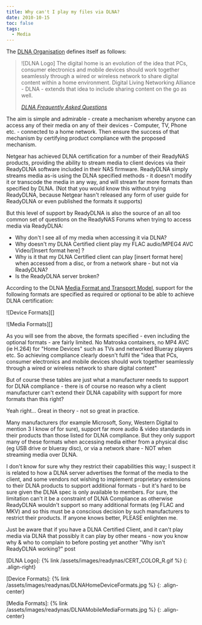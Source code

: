 ```yaml
---
title: Why can't I play my files via DLNA?
date: 2010-10-15
toc: false
tags:
  - Media
---
```


The [DLNA Organisation][] defines itself as follows:

> ![DLNA Logo] The digital home is an evolution of the idea that PCs, consumer electronics and mobile devices should work together seamlessly through a wired or wireless network to share digital content within a home environment. Digital Living Networking Alliance - DLNA - extends that idea to include sharing content on the go as well.
>
> <cite><a href="https://www.dlna.org/digital_living/faq/">DLNA Frequently Asked Questions</a></cite>

The aim is simple and admirable - create a mechanism whereby anyone can access any of their media on any of their devices - Computer, TV, Phone etc. - connected to a home network. Then ensure the success of that mechanism by certifying product compliance with the proposed mechanism.

Netgear has achieved DLNA certification for a number of their ReadyNAS products, providing the ability to stream media to client devices via their ReadyDLNA software included in their NAS firmware. ReadyDLNA simply streams media as-is using the DLNA specified methods - it doesn't modify it or transcode the media in any way, and will stream far more formats than specified by DLNA. (Not that you would know this without trying ReadyDLNA, because Netgear hasn't released any form of user guide for ReadyDLNA or even published the formats it supports)

But this level of support by ReadyDLNA is also the source of an all too common set of questions on the ReadyNAS Forums when trying to access media via ReadyDLNA:

* Why don't I see all of my media when accessing it via DLNA?
* Why doesn't my DLNA Certified client play my FLAC audio/MPEG4 AVC Video/[Insert format here] ?
* Why is it that my DLNA Certified client can play [insert format here] when accessed from a disc, or from a network share - but not via ReadyDLNA?
* Is the ReadyDLNA server broken?

According to the DLNA [Media Format and Transport Model][], support for the following formats are specified as required or optional to be able to achieve DLNA certification:

![Device Formats][]

![Media Formats][]

As you will see from the above, the formats specified - even including the optional formats - are fairly limited. No Matroska containers, no MP4 AVC (ie H.264) for "Home Devices" such as TVs and networked Blueray players etc. So achieving compliance clearly doesn't fulfil the "idea that PCs, consumer electronics and mobile devices should work together seamlessly through a wired or wireless network to share digital content"

But of course these tables are just what a manufacturer needs to support for DLNA compliance - there is of course no reason why a client manufacturer can't extend their DLNA capability with support for more formats than this right?

Yeah right... Great in theory - not so great in practice.

Many manufacturers (for example Microsoft, Sony, Western Digital to mention 3 I know of for sure), support far more audio & video standards in their products than those listed for DLNA compliance. But they only support many of these formats when accessing media either from a physical disc (eg USB drive or blueray disc), or via a network share - NOT when streaming media over DLNA.

I don't know for sure why they restrict their capabilities this way; I suspect it is related to how a DLNA server advertises the format of the media to the client, and some vendors not wishing to implement proprietary extensions to their DLNA products to support additional formats - but it's hard to be sure given the DLNA spec is only available to members. For sure, the limitation can't it be a constraint of DLNA Compliance as otherwise ReadyDLNA wouldn't support so many additional formats (eg FLAC and MKV) and so this must be a conscious decision by such manufacturers to restrict their products. If anyone knows better, PLEASE enlighten me.

Just be aware that if you have a DLNA Certified Client, and it can't play media via DLNA that possibly it can play by other means - now you know why & who to complain to before posting yet another "Why isn't ReadyDLNA working?" post

[DLNA Organisation]: https://www.dlna.org/

[Media Format and Transport Model]: https://www.dlna.org/industry/why_dlna/key_components/media_format/

[DLNA Logo]: {% link /assets/images/readynas/CERT_COLOR_R.gif %}
{: .align-right}

[Device Formats]: {% link /assets/images/readynas/DLNAHomeDeviceFormats.jpg %}
{: .align-center}

[Media Formats]: {% link /assets/images/readynas/DLNAMobileMediaFormats.jpg %}
{: .align-center}
